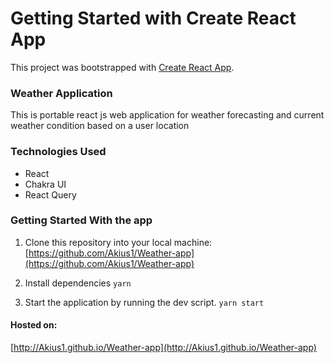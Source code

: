 # Getting Started with Create React App

This project was bootstrapped with [Create React App](https://github.com/facebook/create-react-app).

### Weather Application

This is portable react js web application for weather forecasting and current weather condition based on a user location

### Technologies Used

- React 
- Chakra UI
- React Query

### Getting Started With the app

1. Clone this repository into your local machine:
[https://github.com/Akius1/Weather-app](https://github.com/Akius1/Weather-app)

2. Install dependencies
    `yarn`

3. Start the application by running the dev script.
    `yarn start`

#### Hosted on:
[http://Akius1.github.io/Weather-app](http://Akius1.github.io/Weather-app)